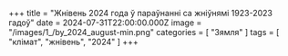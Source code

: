 +++
title = "Жнівень 2024 года ў параўнанні са жніўнямі 1923-2023 гадоў"
date = 2024-07-31T22:00:00.000Z
image = "/images/1_/by_2024_august-min.png"
categories = [ "Зямля" ]
tags = [ "клiмат", "жнівень", "2024" ]
+++

